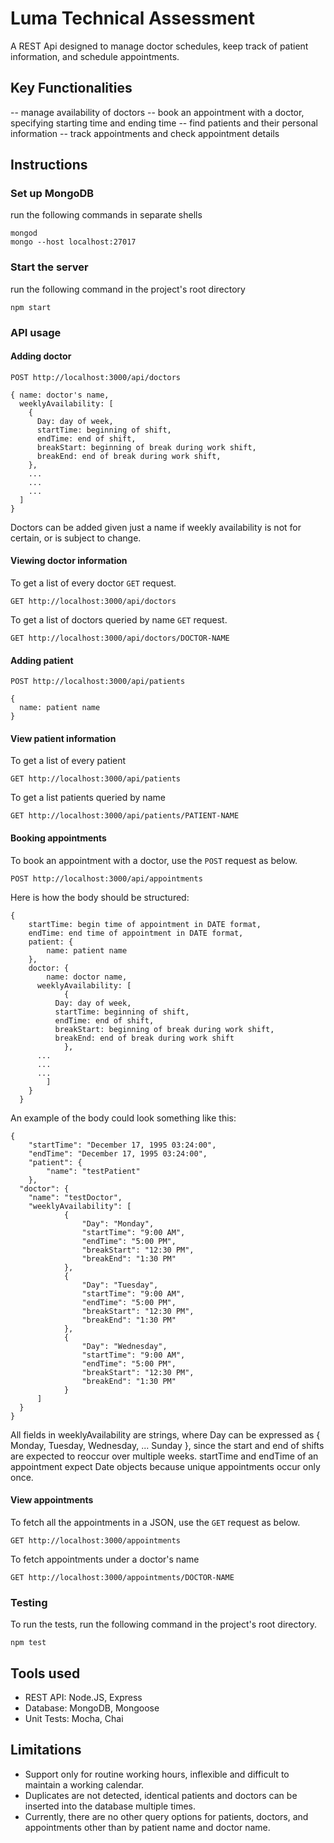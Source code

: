 # Luma Technical Assessment

A REST Api designed to manage doctor schedules, keep track of patient information, and schedule appointments.

## Key Functionalities
-- manage availability of doctors
-- book an appointment with a doctor, specifying starting time and ending time
-- find patients and their personal information
-- track appointments and check appointment details

## Instructions

### Set up MongoDB
run the following commands in separate shells
```
mongod
mongo --host localhost:27017
```

### Start the server
run the following command in the project's root directory
```
npm start
```

### API usage

#### Adding doctor

```
POST http://localhost:3000/api/doctors
```  
```
{ name: doctor's name,
  weeklyAvailability: [
    {
      Day: day of week,
      startTime: beginning of shift,
      endTime: end of shift,
      breakStart: beginning of break during work shift,
      breakEnd: end of break during work shift,
    },
    ...
    ...
    ...
  ]
}
```  

Doctors can be added given just a name if weekly availability is not for certain, or is subject to change.


#### Viewing doctor information

To get a list of every doctor
 `GET` request.    
```
GET http://localhost:3000/api/doctors
```

To get a list of doctors queried by name
`GET` request.
```
GET http://localhost:3000/api/doctors/DOCTOR-NAME
```


#### Adding patient

```
POST http://localhost:3000/api/patients
```
```
{
  name: patient name
}
```

#### View patient information

To get a list of every patient  
```
GET http://localhost:3000/api/patients
```

To get a list patients queried by name
```
GET http://localhost:3000/api/patients/PATIENT-NAME
```

#### Booking appointments

To book an appointment with a doctor, use the `POST` request as below.
```
POST http://localhost:3000/api/appointments
```

Here is how the body should be structured:
```
{
	startTime: begin time of appointment in DATE format,
	endTime: end time of appointment in DATE format,
  	patient: {
		name: patient name
	},
  	doctor: {
    	name: doctor name,
      weeklyAvailability: [
			{
          Day: day of week,
          startTime: beginning of shift,
          endTime: end of shift,
          breakStart: beginning of break during work shift,
          breakEnd: end of break during work shift
			},
      ...
      ...
      ...
		]
  	}
  }
```

An example of the body could look something like this:
```
{
	"startTime": "December 17, 1995 03:24:00",
	"endTime": "December 17, 1995 03:24:00",
  	"patient": {
		"name": "testPatient"
	},
  "doctor": {
    "name": "testDoctor",
    "weeklyAvailability": [
			{
  				"Day": "Monday",
  				"startTime": "9:00 AM",
  				"endTime": "5:00 PM",
  				"breakStart": "12:30 PM",
  				"breakEnd": "1:30 PM"
			},
			{
  				"Day": "Tuesday",
  				"startTime": "9:00 AM",
  				"endTime": "5:00 PM",
  				"breakStart": "12:30 PM",
  				"breakEnd": "1:30 PM"
			},
			{
  				"Day": "Wednesday",
  				"startTime": "9:00 AM",
  				"endTime": "5:00 PM",
  				"breakStart": "12:30 PM",
  				"breakEnd": "1:30 PM"
			}
	  ]
  }
}
```
All fields in weeklyAvailability are strings, where Day can be expressed as { Monday, Tuesday, Wednesday, ... Sunday }, since the start and end of shifts are expected to reoccur over multiple weeks.
startTime and endTime of an appointment expect Date objects because unique appointments occur only once.

#### View appointments

To fetch all the appointments in a JSON, use the `GET` request as below.  
```
GET http://localhost:3000/appointments
```

To fetch appointments under a doctor's name
```
GET http://localhost:3000/appointments/DOCTOR-NAME
```

### Testing
To run the tests, run the following command in the project's root directory.
```
npm test
```

## Tools used

* REST API: Node.JS, Express  
* Database: MongoDB, Mongoose  
* Unit Tests: Mocha, Chai


## Limitations

* Support only for routine working hours, inflexible and difficult to maintain a working calendar.
* Duplicates are not detected, identical patients and doctors can be inserted into the database multiple times.
* Currently, there are no other query options for patients, doctors, and appointments other than by patient name and doctor name.
